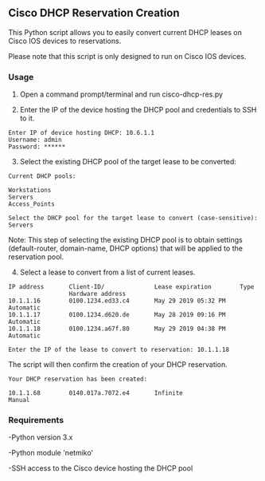 ## Cisco DHCP Reservation Creation

This Python script allows you to easily convert current DHCP leases on Cisco IOS devices to reservations.

Please note that this script is only designed to run on Cisco IOS devices.

### Usage

1. Open a command prompt/terminal and run cisco-dhcp-res.py 

2. Enter the IP of the device hosting the DHCP pool and credentials to SSH to it.

```
Enter IP of device hosting DHCP: 10.6.1.1
Username: admin
Password: ******
```

3. Select the existing DHCP pool of the target lease to be converted:

```
Current DHCP pools:

Workstations
Servers
Access_Points

Select the DHCP pool for the target lease to convert (case-sensitive): Servers
```

Note: This step of selecting the existing DHCP pool is to obtain settings (default-router, domain-name, DHCP options) that will be applied to the reservation pool.

4. Select a lease to convert from a list of current leases.

```
IP address       Client-ID/              Lease expiration        Type
                 Hardware address
10.1.1.16        0100.1234.ed33.c4       May 29 2019 05:32 PM    Automatic
10.1.1.17        0100.1234.d620.de       May 28 2019 09:16 PM    Automatic
10.1.1.18        0100.1234.a67f.80       May 29 2019 04:38 PM    Automatic

Enter the IP of the lease to convert to reservation: 10.1.1.18
```

The script will then confirm the creation of your DHCP reservation.

```
Your DHCP reservation has been created:

10.1.1.68        0140.017a.7072.e4       Infinite                Manual
```

### Requirements

-Python version 3.x

-Python module 'netmiko'

-SSH access to the Cisco device hosting the DHCP pool

